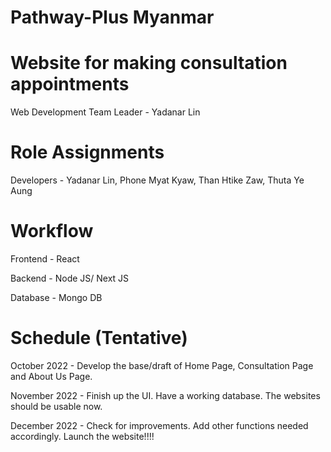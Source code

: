 # Pathway-Plus Myanmar
# Website for making consultation appointments
 
 Web Development Team Leader - Yadanar Lin
 
 # Role Assignments 
 
 Developers - Yadanar Lin, Phone Myat Kyaw, Than Htike Zaw, Thuta Ye Aung
 
 # Workflow
 
 Frontend - React
 
 Backend - Node JS/ Next JS
 
 Database - Mongo DB
 
 # Schedule (Tentative)
 
 October 2022 - Develop the base/draft of Home Page, Consultation Page and About Us Page.
 
 November 2022 - Finish up the UI. Have a working database. The websites should be usable now.
 
 December 2022 - Check for improvements. Add other functions needed accordingly. Launch the website!!!!
 
 
 
